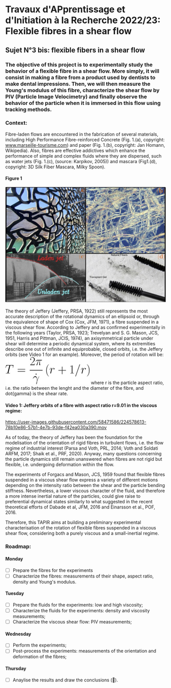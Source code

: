 # Travaux d'APprentissage et d'Initiation à la Recherche 2022/23: Flexible fibres in a shear flow

## Sujet N°3 bis: flexible fibers in a shear flow

### The objective of this project is to experimentally study the behavior of a flexible fibre in a shear flow. More simply, it will consist in making a fibre from a product used by dentists to make dental impressions. Then, we will then measure the Young's modulus of this fibre, characterize the shear flow by PIV (Particle Image Velocimetry) and finally observe the behavior of the particle when it is immersed in this flow using tracking methods.


### Context:

Fibre-laden flows are encountered in the fabrication of several materials, including High Performance Fibre-reinforced Concrete (Fig. 1.(a), copyright: www.marseille-tourisme.com) and paper (Fig. 1.(b), copyright: Jan Homann, Wikipedia). Also, fibres are effective addictives which enhance the performance of simple and complex fluids where they are dispersed, such as water jets (Fig. 1.(c), (source: Karpikov, 2005)) and mascara (Fig1.(d), copyright: 3D Silk Fiber Mascara, Milky Spoon).

#### Figure 1
![alt text](https://github.com/ddg93/TAPIR23/blob/main/mucem_paper.jpg?raw=true)

The theory of Jeffery (Jeffery, PRSA, 1922) still represents the most accurate description of the rotational dynamics of an ellipsoid or, through the equivalence of shape of Cox (Cox, JFM, 1971), a fibre suspended in a viscous shear flow. According to Jeffery and as confirmed experimentally in the following years (Taylor, PRSA, 1923; Trevelyan and S. G. Mason, JCS, 1951, Harris and Pittman, JCIS, 1974), an axisymmetrical particle under shear will determine a periodic dynamical system, where its extremities describe one out of infinite and equiprobable, closed orbits, i.e. the Jeffery orbits (see Video 1 for an example). 
Moreover, the period of rotation will be:
![alt text](https://github.com/ddg93/TAPIR23/blob/main/Tjeffery.jpg?raw=true)
where r is the particle aspect ratio, i.e. the ratio between the lenght and the diameter of the fibre, and dot{gamma} is the shear rate.

#### Video 1: Jeffery orbits of a fibre with aspect ratio r=9.01 in the viscous regime:

https://user-images.githubusercontent.com/58471586/224578613-78b10e86-57b1-4e7b-93de-f42ea030a390.mov

As of today, the theory of Jeffery has been the foundation for the modelisation of the orientation of rigid fibres in turbulent flows, i.e. the flow regime of industrial interest (Parsa and Voth, PRL, 2014; Voth and Soldati ARFM, 2017; Shaik et al., PRF, 2020). Anyway, many questions concerning the particle dynamics still remain unanswered when fibres are not rigid but flexible, i.e. undergoing deformation within the flow.

The experiments of Forgacs and Mason, JCS, 1959 found that flexible fibres suspended in a viscous shear flow express a variety of different motions depending on the intensity ratio between the shear and the particle bending stiffness. Nevertheless, a lower viscous character of the fluid, and therefore a more intense inertial nature of the particles, could give raise to preferential dynamical states similarly to what suggested in the recent theoretical efforts of Dabade et al, JFM, 2016 and Einarsson et al., POF, 2016. 

Therefore, this TAPIR aims at building a preliminary experimental characterisation of the rotation of flexible fibres suspended in a viscous shear flow, considering both a purely viscous and a small-inertial regime. 

### Roadmap:
#### Monday
- [ ] Prepare the fibres for the experiments
- [ ] Characterize the fibres: measurements of their shape, aspect ratio, density and Young's modulus.
#### Tuesday
- [ ] Prepare the fluids for the experiments: low and high viscosity;
- [ ] Characterize the fluids for the experiments: density and viscosity measurements;
- [ ] Characterize the viscous shear flow: PIV measurements;
#### Wednesday
- [ ] Perform the experiments;
- [ ] Post-process the experiments: measurements of the orientation and deformation of the fibres;
#### Thursday
- [ ] Anaylise the results and draw the conclusions (🥳).
